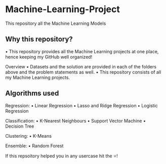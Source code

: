 # Machine-Learning-Project
This repository all the Machine Learning Models

## Why this repository?
• This repository provides all the Machine Learning projects at one place, hence keeping my GitHub well organized!

Overview
• Datasets and the solution are provided in each of the folders above and the problem statements as well.
• This repository consists of all my Machine Learning projects.

## Algorithms used

Regression:
• Linear Regression
• Lasso and Ridge Regression
• Logistic Regression

Classification:
• K-Nearest Neighbours
• Support Vector Machine
• Decision Tree

Clustering:
• K-Means

Ensemble:
• Random Forest

If this repsoitory helped you in any usercase hit the ⭐!
